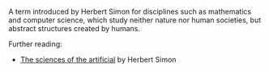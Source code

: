 A term introduced by Herbert Simon for disciplines such as mathematics and computer science, which study neither nature nor human societies, but abstract structures created by humans.

Further reading:
  - [The sciences of the artificial](https://mitpress.mit.edu/books/sciences-artificial) by Herbert Simon

